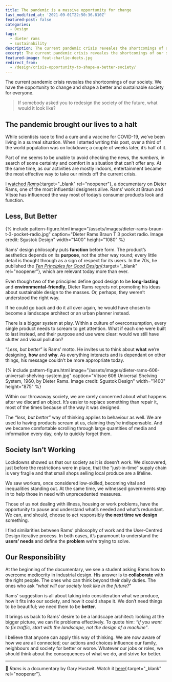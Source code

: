 ```yaml
---
title: The pandemic is a massive opportunity for change
last_modified_at: '2021-09-01T22:50:36.810Z'
featured-post: false
categories:
  - Design
tags:
  - dieter rams
  - sustainability
description: The current pandemic crisis reveales the shortcomings of our society. We have the opportunity to change and shape a better and sustainable society for everyone.
excerpt: The current pandemic crisis reveales the shortcomings of our society. We have the opportunity to change and shape a better and sustainable society for everyone.
featured-image: feat-charlie-deets.jpg
redirect_from:
  - /design/crisis-opportunity-to-shape-a-better-society/
---
```

<p class="lead">The current pandemic crisis reveales the shortcomings of our society. We have the opportunity to change and shape a better and sustainable society for everyone.</p>

> If somebody asked you to redesign the society of the future, what would it look like?

## The pandemic brought our lives to a halt

While scientists race to find a cure and a vaccine for COVID-19, we’ve been living in a surreal situation. When I started writing this post, over a third of the world population was on lockdown; a couple of weeks later, it’s half of it.

Part of me seems to be unable to avoid checking the news, the _numbers_, in search of some certainty and comfort in a situation that can’t offer any. At the same time, as our activities are mostly indoors, entertainment became the most effective way to take our minds off the current crisis.

I [watched _Rams_](https://silviamaggidesign.com/tag/dieter-rams/){:target="_blank" rel="noopener"}, a documentary on Dieter Rams, one of the most influential designers alive. Rams’ work at Braun and Vitsœ has influenced the way most of today’s consumer products look and function.

## Less, But Better

{% include pattern-figure.html image="/assets/images/dieter-rams-braun-t-3-pocket-radio.jpg" caption="Dieter Rams Braun T 3 pocket radio. Image credit: Sgustok Design" width="1400" height="1080" %}

Rams’ design philosophy puts **function** before form. The product’s aesthetics depends on its **purpose**, not the other way round; every little detail is thought through as a sign of respect for its users. In the 70s, he published the [_Ten Principles for Good Design_](https://www.vitsoe.com/gb/about/good-design){:target="_blank" rel="noopener"}, which are relevant today more than ever.

Even though two of the principles define good design to be **long-lasting** and **environmental-friendly**, Dieter Rams regrets not promoting his ideas about sustainable design to the masses. Or, perhaps, they weren’t understood the right way.

If he could go back and do it all over again, he would have chosen to become a landscape architect or an urban planner instead.

There is a bigger system at play. Within a culture of overconsumption, every single product needs to scream to get attention. What if each one were built to last instead, and their purpose and use were clear: would we still have clutter and visual pollution?

“_Less, but better_” is Rams’ motto. He invites us to think about **what** we’re designing, **how** and **why**. As everything interacts and is dependant on other things, his message couldn’t be more appropriate today.

{% include pattern-figure.html image="/assets/images/dieter-rams-606-universal-shelving-system.jpg" caption="Vitsoe 606 Universal Shelving System, 1960, by Dieter Rams. Image credit: Sgustok Design" width="1400" height="875" %}

Within our throwaway society, we are rarely concerned about what happens after we discard an object. It’s easier to replace something than repair it, most of the times because of the way it was designed.

The _“less, but better”_ way of thinking applies to behaviour as well. We are used to having products scream at us, claiming they’re indispensable. And we became comfortable scrolling through large quantities of media and information every day, only to quickly forget them.

## Society Isn’t Working

Lockdowns showed us that our society as it is doesn’t work. We discovered, just before the restrictions were in place, that the “just-in-time” supply chain is very fragile and that small shops selling local produce are a lifeline.

We saw workers, once considered low-skilled, becoming vital and inequalities standing out. At the same time, we witnessed governments step in to help those in need with unprecedented measures.

Those of us not dealing with illness, housing or work problems, have the opportunity to pause and understand what’s needed and what’s redundant. We can, and should, choose to act responsibly **the next time we design** something.

I find similarities between Rams’ philosophy of work and the User-Centred Design iterative process. In both cases, it’s paramount to understand the **users’ needs** and define the **problem** we’re trying to solve.

## Our Responsibility

At the beginning of the documentary, we see a student asking Rams how to overcome mediocrity in industrial design. His answer is to **collaborate** with the right people. The ones who can think beyond their daily duties. The ones who ask _“what will our society look like in the future?_”

Rams’ suggestion is all about taking into consideration what we produce, how it fits into our society, and how it could shape it. We don’t need things to be beautiful; we need them to be **better**.

It brings us back to Rams’ desire to be a landscape architect: looking at the bigger picture, we can fix problems effectively. To quote him: _“If you want to fix traffic, start with the landscape, not the design of a machine”_.

I believe that anyone can apply this way of thinking. We are now aware of how we are all connected; our actions and choices influence our family, neighbours and society for better or worse. Whatever our jobs or roles, we should think about the consequences of what we do, and strive for better.

---
🔗 _Rams_ is a documentary by Gary Hustwit. Watch it [here](https://hustwit.vhx.tv/){:target="_blank" rel="noopener"}.
